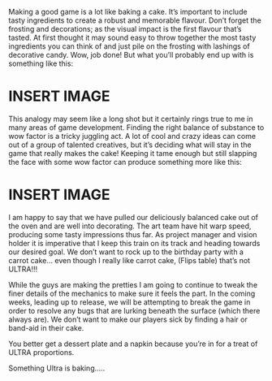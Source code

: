 Making a good game is a lot like baking a cake. It’s important to include tasty ingredients to create a robust and memorable flavour. Don’t forget the frosting and decorations; as the visual impact is the first flavour that’s tasted. <!-- more --> At first thought it may sound easy to throw together the most tasty ingredients you can think of and just pile on the frosting with lashings of decorative candy. Wow, job done! But what you’ll probably end up with is something like this:

# INSERT IMAGE

This analogy may seem like a long shot but it certainly rings true to me in many areas of game development. Finding the right balance of substance to wow factor is a tricky juggling act. A lot of cool and crazy ideas can come out of a group of talented creatives, but it’s deciding what will stay in the game that really makes the cake! Keeping it tame enough but still slapping the face with some wow factor can produce something more like this:

# INSERT IMAGE

I am happy to say that we have pulled our deliciously balanced cake out of the oven and are well into decorating. The art team have hit warp speed, producing some tasty impressions thus far. As project manager and vision holder it is imperative that I keep this train on its track and heading towards our desired goal. We don’t want to rock up to the birthday party with a carrot cake… even though I really like carrot cake, (Flips table) that’s not ULTRA!!!

While the guys are making the pretties I am going to continue to tweak the finer details of the mechanics to make sure it feels the part. In the coming weeks, leading up to release, we will be attempting to break the game in order to resolve any bugs that are lurking beneath the surface (which there always are). We don’t want to make our players sick by finding a hair or band-aid in their cake.

You better get a dessert plate and a napkin because you’re in for a treat of ULTRA proportions.

Something Ultra is baking…..